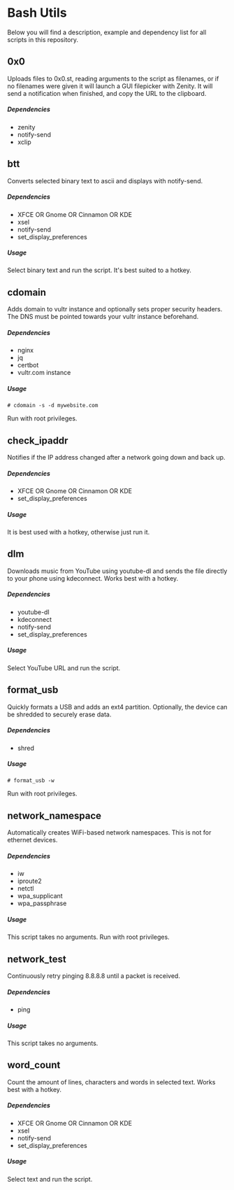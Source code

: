 # Bash Utils
Below you will find a description, example and dependency list for all scripts in this repository.

## 0x0
Uploads files to 0x0.st, reading arguments to the script as filenames, or if no filenames were given it will launch a GUI filepicker with Zenity. It will send a notification when finished, and copy the URL to the clipboard.

##### Dependencies
- zenity
- notify-send
- xclip

## btt
Converts selected binary text to ascii and displays with notify-send.

##### Dependencies
- XFCE OR Gnome OR Cinnamon OR KDE
- xsel
- notify-send
- set_display_preferences

##### Usage
Select binary text and run the script. It's best suited to a hotkey.

## cdomain
Adds domain to vultr instance and optionally sets proper security headers. The DNS must be pointed towards your vultr instance beforehand.

##### Dependencies
- nginx
- jq
- certbot
- vultr.com instance

##### Usage
```
# cdomain -s -d mywebsite.com
```
Run with root privileges.

## check_ipaddr
Notifies if the IP address changed after a network going down and back up.

##### Dependencies
- XFCE OR Gnome OR Cinnamon OR KDE
- set_display_preferences

##### Usage
It is best used with a hotkey, otherwise just run it.

## dlm
Downloads music from YouTube using youtube-dl and sends the file directly to your phone using kdeconnect. Works best with a hotkey.

##### Dependencies
- youtube-dl
- kdeconnect
- notify-send
- set_display_preferences

##### Usage
Select YouTube URL and run the script.

## format_usb
Quickly formats a USB and adds an ext4 partition. Optionally, the device can be shredded to securely erase data.

##### Dependencies
- shred

##### Usage
```
# format_usb -w
```
Run with root privileges.

## network_namespace
Automatically creates WiFi-based network namespaces. This is not for ethernet devices.

##### Dependencies
- iw
- iproute2
- netctl
- wpa_supplicant
- wpa_passphrase

##### Usage
This script takes no arguments.
Run with root privileges.

## network_test
Continuously retry pinging 8.8.8.8 until a packet is received.

##### Dependencies
- ping

##### Usage
This script takes no arguments.

## word_count
Count the amount of lines, characters and words in selected text. Works best with a hotkey.

##### Dependencies
- XFCE OR Gnome OR Cinnamon OR KDE
- xsel
- notify-send
- set_display_preferences

##### Usage
Select text and run the script.
